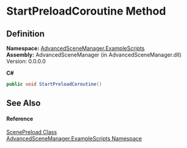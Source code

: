# StartPreloadCoroutine Method




## Definition
**Namespace:** <a href="N_AdvancedSceneManager_ExampleScripts.md">AdvancedSceneManager.ExampleScripts</a>  
**Assembly:** AdvancedSceneManager (in AdvancedSceneManager.dll) Version: 0.0.0.0

**C#**
``` C#
public void StartPreloadCoroutine()
```



## See Also


#### Reference
<a href="T_AdvancedSceneManager_ExampleScripts_ScenePreload.md">ScenePreload Class</a>  
<a href="N_AdvancedSceneManager_ExampleScripts.md">AdvancedSceneManager.ExampleScripts Namespace</a>  
